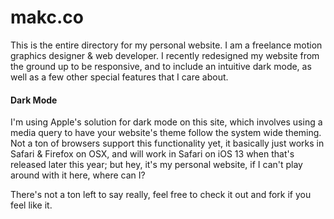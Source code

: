 # makc.co

This is the entire directory for my personal website. I am a freelance motion graphics designer & web developer. I recently redesigned my website from the ground up to be responsive, and to include an intuitive dark mode, as well as a few other special features that I care about.

#### Dark Mode

I'm using Apple's solution for dark mode on this site, which involves using a media query to have your website's theme follow the system wide theming. Not a ton of browsers support this functionality yet, it basically just works in Safari & Firefox on OSX, and will work in Safari on iOS 13 when that's released later this year; but hey, it's my personal website, if I can't play around with it here, where can I?

There's not a ton left to say really, feel free to check it out and fork if you feel like it.
